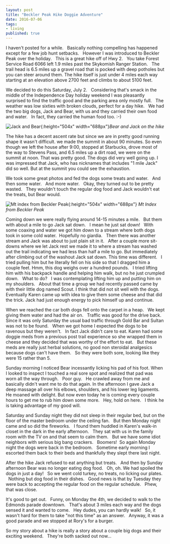 ```yaml
---
layout: post
title: "Beckler Peak Hike Doggie Adventure"
date: 2016-07-06
tags:
- living
published: true
---
```

I haven't posted for a while.  &nbsp; Basically nothing compelling has happened except for a few job hunt setbacks.  &nbsp; However I was introduced to Beckler Peak over the holiday.  &nbsp; This is a great hike off of Hwy 2.  &nbsp; You take Forest Service Road 6066 left 1.9 miles past the Skykomish Ranger Station.  &nbsp; The trail head is 6.5 miles up a gravel road that is pocked with deep potholes but you can steer around them.  The hike itself is just under 4 miles each way starting at an elevation above 2700 feet and climbs to about 5100 feet. 

We decided to do this Saturday, July 2.  &nbsp; Considering that's smack in the middle of the Independence Day holiday weekend I was pleasantly surprised to find the traffic good and the parking area only mostly full.  &nbsp; The weather was low sixties with broken clouds, perfect for a day hike.  &nbsp;  We had the two big dogs, Jack and Bear, with us and they carried their own food and water.  &nbsp; In fact, they carried the human food too. :-) 

![Jack and Bear](https://cloud.githubusercontent.com/assets/19477681/17874956/bbefbf34-6883-11e6-88e0-d37a1c49f9e6.jpg){:height="504x" width="688px"}*Bear and Jack on the hike*

The hike has a decent ascent rate but since we are in pretty good running shape it wasn't difficult.  we made the summit in about 90 minutes.  So even though we left the house after 9:00, stopped at Starbucks, drove most of the way to Stevens Pass, and 6.5 miles up a dirt road, we were on the summit at noon.  That was pretty good.  The dogs did very well going up.  I was impressed that Jack, who has nicknames that includes "1 mile Jack" did so well.  But at the summit you could see the exhaustion. 

We took some great photos and fed the dogs some treats and water.  &nbsp; And then some water.  &nbsp; And more water.  &nbsp; Okay, they turned out to be pretty wasted.  &nbsp; They wouldn't touch the regular dog food and Jack wouldn't eat the treats, but Bear would.  

![Mt index from Beckler Peak](https://cloud.githubusercontent.com/assets/19477681/16632783/ad94b4ae-437a-11e6-89e4-d53b5f89ccd5.JPG){:height="504x" width="688px"} *Mt Index from Beckler Peak*

Coming down we were really flying around 14-15 minutes a mile.  &nbsp; But them with about a mile to go Jack sat down.  &nbsp; I mean he just sat down!  &nbsp; With some coaxing and water we got him down to a stream where both dogs took in some cold water.   &nbsp;Hopefully no giardia. &nbsp; Then there was another stream and Jack was about to just plain sit in it.  &nbsp; After a couple more sit-downs where we let Jack rest we made it to where a stream has washed out the trail indicating we had less than half a mile to go.  But immediately after climbing out of the washout Jack sat down.  This time was different.  &nbsp; I tried pulling him but he literally fell on his side so that I dragged him a couple feet.  Hmm, this dog weighs over a hundred pounds.  &nbsp; I tried lifting him with his backpack handle and helping him walk, but no he just crumpled down.  &nbsp; What to do?  &nbsp; I was contemplating lifting him up and putting him on my shoulders.  &nbsp; About that time a group we had recently passed came by with their little dog named Scout.  I think that did not sit well with the dogs.  &nbsp; Eventually Karen came up with idea to give them some cheese and that did the trick.  Jack had just enough energy to pick himself up and continue.

When we reached the car both dogs fell onto the carpet in a heap.  &nbsp; We kept giving them water and had the air on.  &nbsp; Traffic was good for the drive back.  Since it was only Saturday the usual bad traffic through Gold Bar and Sultan was not to be found.  &nbsp;  When we got home I expected the dogs to be ravenous but they weren't.  &nbsp; In fact Jack didn't care to eat.  Karen had some doggie meds from a previous post trail experience so she wrapped them in cheese and they decided that was worthy of the effort to eat.  &nbsp; But these meds are really just herbal solutions, no good non steroidal analgesics because dogs can't have them.  &nbsp; So they were both sore, looking like they were 15 rather than 5.

Sunday morning I noticed Bear incessantly licking his pad of his foot.  When I looked to inspect I touched a real sore spot and realized that pad was worn all the way through.  &nbsp; Poor guy.  &nbsp; He crawled away from me and basically didn't want me to do that again.  In the afternoon I gave Jack a deep massage all over his elbows, shoulders, and his lower leg ligaments.  He moaned with delight.  But now even today he is coming every couple hours to get me to rub him down some more.  &nbsp; Hey, hold on here.  &nbsp; I think he is taking advantage of my good will. 

Saturday and Sunday night they did not sleep in their regular bed, but on the floor of the master bedroom under the ceiling fan.  &nbsp; But then Monday night came and so did the fireworks.  &nbsp; I found them huddled in Karen's walk-in closet in the dark in the early afternoon.  &nbsp; They sat with us in the family room with the TV on and that seem to calm them.  &nbsp; But we have some idiot neighbors with serious big bang crackers.  &nbsp; Boomers!   &nbsp;So again Monday night the dogs were back in the bedroom.  &nbsp; Sometime early morning I escorted them back to their beds and thankfully they slept there last night.

After the hike Jack refused to eat anything but treats.  &nbsp; And then by Sunday afternoon Bear was no longer eating dog food.  &nbsp; Oh, oh.  We had spoiled the dogs in just a day!  &nbsp; So we went cold turkey, no treats, no licking our plates.  &nbsp; Nothing but dog food in their dishes.  &nbsp; Good news is that by Tuesday they were back to accepting the regular food on the regular schedule.  &nbsp; Phew, that was close. 

It's good to get out.  &nbsp; Funny, on Monday the 4th, we decided to walk to the Edmonds parade downtown.  &nbsp; That's about 3 miles each way and the dogs sensed it and wanted to come.  &nbsp; Hey dudes, you can hardly walk!  &nbsp; So, it wasn't hard for them to take "not this time" as an answer.  &nbsp; Anyway, it was a good parade and we stopped at Rory's for a burger.

So my story about a hike is really a story about a couple big dogs and their exciting weekend.  &nbsp; They're both sacked out now...
